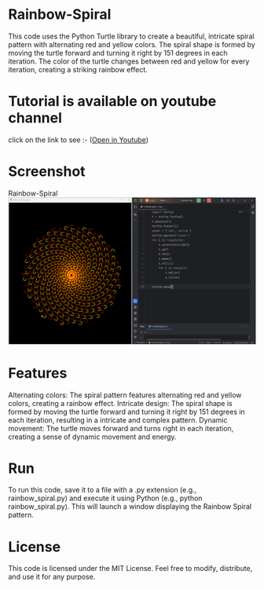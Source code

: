 # Rainbow-Spiral

This code uses the Python Turtle library to create a beautiful, intricate spiral pattern with alternating red and yellow colors. The spiral shape is formed by moving the turtle forward and turning it right by 151 degrees in each iteration. The color of the turtle changes between red and yellow for every iteration, creating a striking rainbow effect.

# Tutorial is available on youtube channel 
click on the link to see :- ([Open in Youtube]())

# Screenshot

Rainbow-Spiral
![screenshot](RainbowSpiral.png)



# Features
Alternating colors: The spiral pattern features alternating red and yellow colors, creating a rainbow effect.
Intricate design: The spiral shape is formed by moving the turtle forward and turning it right by 151 degrees in each iteration, resulting in a intricate and complex pattern.
Dynamic movement: The turtle moves forward and turns right in each iteration, creating a sense of dynamic movement and energy.


# Run
To run this code, save it to a file with a .py extension (e.g., rainbow_spiral.py) and execute it using Python (e.g., python rainbow_spiral.py). This will launch a window displaying the Rainbow Spiral pattern.

# License
This code is licensed under the MIT License. Feel free to modify, distribute, and use it for any purpose.



